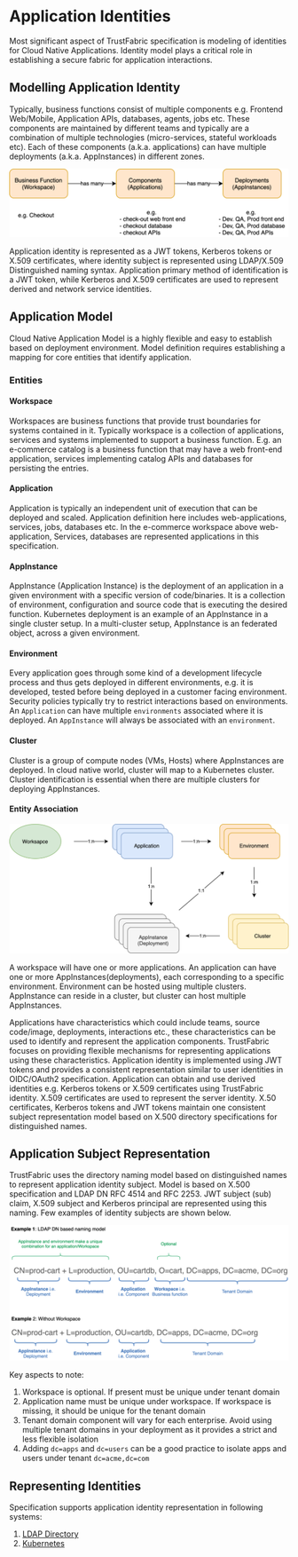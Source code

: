 # Application Identities

Most significant aspect of TrustFabric specification is modeling of identities for Cloud Native Applications. Identity model plays a critical role in establishing a secure fabric for application interactions.

## Modelling Application Identity

Typically, business functions consist of multiple components e.g. Frontend Web/Mobile, Application APIs, databases, agents, jobs etc.  These components are maintained by different teams and typically are a  combination of multiple technologies (micro-services, stateful workloads  etc). Each of these components (a.k.a. applications) can have multiple  deployments (a.k.a. AppInstances) in different zones.

![Application Components](../media/Application-Components.png)

Application identity is represented as a JWT tokens, Kerberos tokens or X.509 certificates, where identity subject is represented using LDAP/X.509 Distinguished naming syntax. Application primary method of identification is a JWT token, while Kerberos and X.509 certificates are used to represent derived and network service identities.

## Application Model

Cloud Native Application Model is a highly flexible and easy to establish based on deployment environment. Model definition requires establishing a mapping for core entities that identify application.

### Entities

#### Workspace

Workspaces are business functions that provide trust boundaries for systems contained in it. Typically workspace is a collection of applications, services and systems implemented to support a business function. E.g. an e-commerce catalog is a business function that may have a web front-end application, services implementing catalog APIs and databases for persisting the entries.

#### Application

Application is typically an independent unit of execution that can be deployed and scaled. Application definition here includes web-applications, services, jobs, databases etc. In the e-commerce workspace above web-application, Services, databases are represented applications in this specification.

#### AppInstance

AppInstance (Application Instance) is the deployment of an application in a given environment with a specific version of code/binaries. It is a collection of environment, configuration and source code that is executing the desired function. Kubernetes deployment is an example of an AppInstance in a single cluster setup. In a multi-cluster setup, AppInstance is an federated object, across a given environment.

#### Environment

Every application goes through some kind of a development lifecycle process and thus gets deployed in different environments,  e.g. it is developed, tested before being deployed in a customer facing environment. Security policies typically try to restrict interactions based on environments. An `Application` can have multiple `environments` associated where it is deployed. An `AppInstance` will always be associated with an `environment`.

#### Cluster

Cluster is a group of compute nodes (VMs, Hosts) where AppInstances are deployed. In cloud native world, cluster will map to a Kubernetes cluster. Cluster identification is essential when there are multiple clusters for deploying AppInstances.

#### Entity Association

![Application Model](../media/Application-Model.png)

A workspace will have one or more applications. An application can have one or more AppInstances(deployments), each corresponding to a specific environment. Environment can be hosted using multiple clusters. AppInstance can reside in a cluster, but cluster can host multiple AppInstances.

Applications have characteristics which could include teams, source code/image, deployments, interactions etc., these characteristics can be used to identify and represent the application components. TrustFabric focuses on providing flexible mechanisms for representing applications using these characteristics. Application identity is implemented using JWT tokens and provides a consistent representation similar to user identities in OIDC/OAuth2 specification. Application can obtain and use derived identities e.g. Kerberos tokens or X.509 certificates  using TrustFabric identity. X.509 certificates are used to represent the server identity. X.50 certificates, Kerberos tokens and JWT tokens maintain one consistent subject representation model based on X.500 directory specifications for distinguished names.

## Application Subject Representation

TrustFabric uses the directory naming model based on distinguished names to represent application identity subject. Model is based on X.500 specification and LDAP DN RFC 4514 and RFC 2253. JWT subject (sub) claim, X.509 subject and Kerberos principal are represented using this naming. Few examples of identity subjects are shown below.

![Application Identity DN Representation](../media/Application-Identity-DN.png)

Key aspects to note:

1. Workspace is optional. If present must be unique under tenant domain
1. Application name must be unique under workspace. If workspace is missing, it should be unique for the tenant domain 
1. Tenant domain component will vary for each enterprise. Avoid using multiple tenant domains in your deployment as it provides a strict and less flexible isolation
1. Adding `dc=apps` and `dc=users` can be a good practice to isolate apps and users under tenant `dc=acme,dc=com`

## Representing Identities

Specification supports application identity representation in following systems:

1. [LDAP Directory](./LdapSchema.md)
2. [Kubernetes](./K8S.md)

